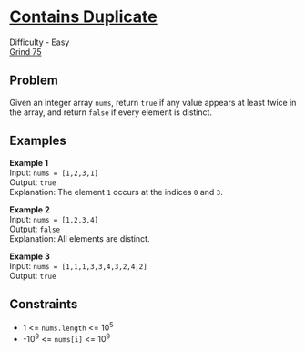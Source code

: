 # [Contains Duplicate](https://leetcode.com/problems/contains-duplicate/description/)

Difficulty - Easy  
[Grind 75](https://www.techinterviewhandbook.org/grind75/)

## Problem

Given an integer array `nums`, return `true` if any value appears at least twice in the array, and return `false` if every element is distinct.

## Examples

**Example 1**  
Input: `nums = [1,2,3,1]`  
Output: `true`  
Explanation: The element `1` occurs at the indices `0` and `3`.

**Example 2**  
Input: `nums = [1,2,3,4]`  
Output: `false`  
Explanation: All elements are distinct.

**Example 3**  
Input: `nums = [1,1,1,3,3,4,3,2,4,2]`  
Output: `true`

## Constraints

- 1 <= `nums.length` <= 10<sup>5</sup>
- -10<sup>9</sup> <= `nums[i]` <= 10<sup>9</sup>
